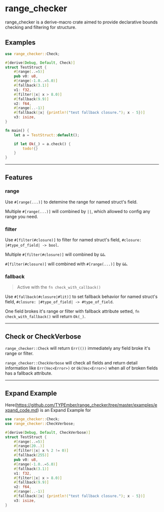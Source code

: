 # range_checker

range_checker is a derive-macro crate aimed to provide declarative bounds checking and filtering for structure.

## Examples

```rust
use range_checker::Check;

#[derive(Debug, Default, Check)]
struct TestStruct {
    #[range(..=5)]
    pub v0: u8,
    #[range(-1.0..=5.0)]
    #[fallback(3.1)]
    v1: f32,
    #[filter(|x| x > 8.0)]
    #[fallback(9.9)]
    v2: f64,
    #[range(..-1)]
    #[fallback(|x| {println!("test fallback closure."); x - 5})]
    v3: isize,
}

fn main() {
    let a = TestStruct::default();

    if let Ok(_) = a.check() {
        todo!{}
    }
}
```

---

## Features

### **range**

Use `#[range(...)]` to detemine the range for named struct's field.

Multiple `#[range(...)]` will combined by `||`, which allowed to config any range you need.

### **filter**

Use `#[filter(#closure)]` to filter for named struct's field, `#closure: |#type_of_field| -> bool`.

Multiple `#[filter(#closure)]` will combined by `&&`.

`#[filter(#closure)]` will combined with `#[range(...)]` by `&&`.

### **fallback**
> Active with the `fn check_with_callback()`

Use  `#[fallback(#closure|#lit)]` to set fallback behavior for named struct's field, `#closure: |#type_of_field| -> #type_of_field`.

One field brokes it's range or filter with fallback attribute setted, `fn check_with_fallback()` will return `Ok(_)`.

---

## Check or CheckVerbose

`range_checker::Check` will return `Err(())` immediately any field broke it's range or filter.

`range_checker::CheckVerbose` will check all fields and return detail information like `Err(Vec<Error>)` or `Ok(Vec<Error>)` when all of broken fields has a fallback attribute.

---

## Expand Example

Here(https://github.com/TYPEmber/range_checker/tree/master/examples/expand_code.md) is an Expand Example for

```rust
use range_checker::Check;
use range_checker::CheckVerbose;

#[derive(Debug, Default, CheckVerbose)]
struct TestStruct {
    #[range(..=5)]
    #[range(20..)]
    #[filter(|x| x % 2 != 0)]
    #[fallback(255)]
    pub v0: u8,
    #[range(-1.0..=5.0)]
    #[fallback(3.1)]
    v1: f32,
    #[filter(|x| x > 8.0)]
    #[fallback(9.9)]
    v2: f64,
    #[range(..-1)]
    #[fallback(|x| {println!("test fallback closure."); x - 5})]
    v3: isize,
}
```